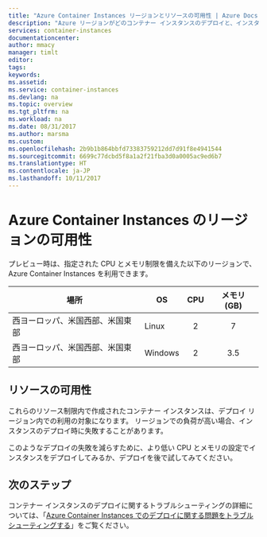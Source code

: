 ```yaml
---
title: "Azure Container Instances リージョンとリソースの可用性 | Azure Docs"
description: "Azure リージョンがどのコンテナー インスタンスのデプロイと、インスタンスの CPU およびメモリ制限をサポートしているかを検出します。"
services: container-instances
documentationcenter: 
author: mmacy
manager: timlt
editor: 
tags: 
keywords: 
ms.assetid: 
ms.service: container-instances
ms.devlang: na
ms.topic: overview
ms.tgt_pltfrm: na
ms.workload: na
ms.date: 08/31/2017
ms.author: marsma
ms.custom: 
ms.openlocfilehash: 2b9b1b864bbfd73383759212dd7d91f8e4941544
ms.sourcegitcommit: 6699c77dcbd5f8a1a2f21fba3d0a0005ac9ed6b7
ms.translationtype: HT
ms.contentlocale: ja-JP
ms.lasthandoff: 10/11/2017
---
```

# <a name="region-availability-for-azure-container-instances"></a>Azure Container Instances のリージョンの可用性

プレビュー時は、指定された CPU とメモリ制限を備えた以下のリージョンで、Azure Container Instances を利用できます。

| 場所 | OS | CPU | メモリ (GB) |
| -------- | -- | :---: | :-----------: |
| 西ヨーロッパ、米国西部、米国東部 | Linux | 2 | 7 |
| 西ヨーロッパ、米国西部、米国東部 | Windows | 2 | 3.5 |

## <a name="resource-availability"></a>リソースの可用性

これらのリソース制限内で作成されたコンテナー インスタンスは、デプロイ リージョン内での利用の対象になります。 リージョンでの負荷が高い場合、インスタンスのデプロイ時に失敗することがあります。

このようなデプロイの失敗を減らすために、より低い CPU とメモリの設定でインスタンスをデプロイしてみるか、デプロイを後で試してみてください。

## <a name="next-steps"></a>次のステップ

コンテナー インスタンスのデプロイに関するトラブルシューティングの詳細については、「[Azure Container Instances でのデプロイに関する問題をトラブルシューティングする](container-instances-troubleshooting.md)」をご覧ください。
